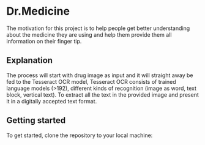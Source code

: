 # Dr.Medicine
The motivation for this project is to help people get better understanding about the medicine they are using and help them provide them all information on their finger tip. 

## Explanation

The process will start with drug image as input and it will straight away be fed to the Tesseract OCR model, Tesseract OCR consists of trained language models (>192), different kinds of recognition (image as word, text block, vertical text). To extract all the text in the provided image and present it in a digitally accepted text format.

## Getting started

To get started, clone the repository to your local machine:





